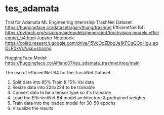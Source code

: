 # tes_adamata
Trial for Adamata ML Engineering Internship
TrashNet Dataset: https://huggingface.co/datasets/garythung/trashnet
EfficientNet B4: https://pytorch.org/vision/main/models/generated/torchvision.models.efficientnet_b4.html
Jupyter Notebook: https://colab.research.google.com/drive/15VcOcZDbgJe1KFCgQOdHgu_aqOLP0kVs?usp=sharing

HuggingFace Model: https://huggingface.co/Alfiano07/tes_adamata_trashnet/tree/main


The use of EfficientNet B4 for the TrashNet Dataset:
1. Split data into 85% Train & 15% Val data
2. Resize data into 224x224 to be trainable
3. Convert data to be a tensor type so it's trainable
4. Load the EfficientNet B4 model architecture & pretrained weights
5. Train data into the loaded model for 30-50 epochs
6. Visualize the results
